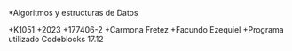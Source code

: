 *Algoritmos y estructuras de Datos

+K1051
+2023
+177406-2
+Carmona Fretez 
+Facundo Ezequiel
+Programa utilizado Codeblocks 17.12
